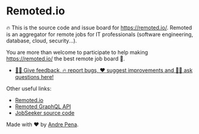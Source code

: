 # Remoted.io

🔥 This is the source code and issue board for https://remoted.io/. Remoted is an aggregator for remote jobs for IT professionals (software engineering, database, cloud, security...).

You are more than welcome to participate to help making https://remoted.io/ the best remote job board 🥇.

- [🤦‍♀️ Give feedback, 🔥 report bugs, ❤ suggest improvements and 🙋‍♀️ ask questions here!](https://github.com/remoted-io/remoted/issues)

Other useful links:
- [Remoted.io](https://remoted.io)
- [Remoted GraphQL API](https://remoted.io/graphql)
- [JobSeeker source code](https://github.com/remoted-io/jobseeker)

Made with ❤ by [Andre Pena](https://twitter.com/andrerpena).

